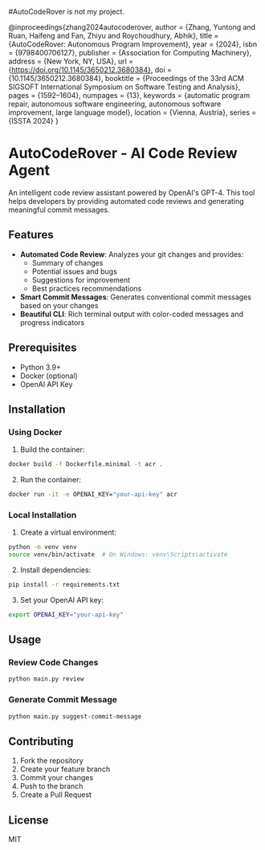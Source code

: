 #AutoCodeRover is not my project.

@inproceedings{zhang2024autocoderover,
    author = {Zhang, Yuntong and Ruan, Haifeng and Fan, Zhiyu and Roychoudhury, Abhik},
    title = {AutoCodeRover: Autonomous Program Improvement},
    year = {2024},
    isbn = {9798400706127},
    publisher = {Association for Computing Machinery},
    address = {New York, NY, USA},
    url = {https://doi.org/10.1145/3650212.3680384},
    doi = {10.1145/3650212.3680384},
    booktitle = {Proceedings of the 33rd ACM SIGSOFT International Symposium on Software Testing and Analysis},
    pages = {1592–1604},
    numpages = {13},
    keywords = {automatic program repair, autonomous software engineering, autonomous software improvement, large language model},
    location = {Vienna, Austria},
    series = {ISSTA 2024}
}


# AutoCodeRover - AI Code Review Agent

An intelligent code review assistant powered by OpenAI's GPT-4. This tool helps developers by providing automated code reviews and generating meaningful commit messages.

## Features

- **Automated Code Review**: Analyzes your git changes and provides:
  - Summary of changes
  - Potential issues and bugs
  - Suggestions for improvement
  - Best practices recommendations
- **Smart Commit Messages**: Generates conventional commit messages based on your changes
- **Beautiful CLI**: Rich terminal output with color-coded messages and progress indicators

## Prerequisites

- Python 3.9+
- Docker (optional)
- OpenAI API Key

## Installation

### Using Docker

1. Build the container:
```bash
docker build -f Dockerfile.minimal -t acr .
```

2. Run the container:
```bash
docker run -it -e OPENAI_KEY="your-api-key" acr
```

### Local Installation

1. Create a virtual environment:
```bash
python -m venv venv
source venv/bin/activate  # On Windows: venv\Scripts\activate
```

2. Install dependencies:
```bash
pip install -r requirements.txt
```

3. Set your OpenAI API key:
```bash
export OPENAI_KEY="your-api-key"
```

## Usage

### Review Code Changes

```bash
python main.py review
```

### Generate Commit Message

```bash
python main.py suggest-commit-message
```

## Contributing

1. Fork the repository
2. Create your feature branch
3. Commit your changes
4. Push to the branch
5. Create a Pull Request

## License

MIT 
